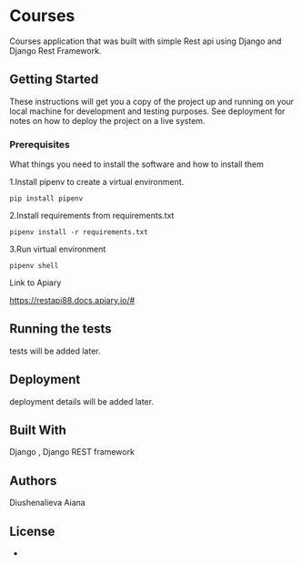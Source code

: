 # Courses

Courses application that was built with simple Rest api using Django and Django Rest Framework.

## Getting Started

These instructions will get you a copy of the project up and running on your local machine for development and testing purposes. See deployment for notes on how to deploy the project on a live system.

### Prerequisites

What things you need to install the software and how to install them


1.Install pipenv to create a virtual environment.
```
pip install pipenv
```
2.Install requirements from requirements.txt
```
pipenv install -r requirements.txt
```
3.Run virtual environment
```
pipenv shell
```


Link to Apiary

https://restapi88.docs.apiary.io/#

## Running the tests

tests will be added later.


## Deployment

deployment details will be added later.

## Built With

Django , Django REST framework 

## Authors

Diushenalieva Aiana



## License
-
